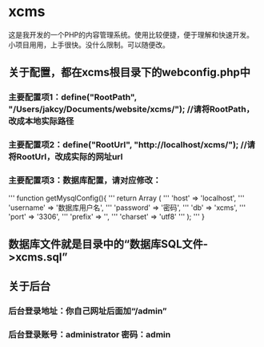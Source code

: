 # xcms
这是我开发的一个PHP的内容管理系统。使用比较便捷，便于理解和快速开发。小项目用用，上手很快。没什么限制。可以随便改。

## 关于配置，都在xcms根目录下的webconfig.php中
### 主要配置项1：define("RootPath", "/Users/jakcy/Documents/website/xcms/");  //请将RootPath，改成本地实际路径
### 主要配置项2：define("RootUrl", "http://localhost/xcms/");  //请将RootUrl，改成实际的网址url
### 主要配置项3：数据库配置，请对应修改：
''' function getMysqlConfig(){
''' 	return Array (
''' 	    'host'     => 'localhost',
''' 	    'username' => '数据库用户名', 
''' 	    'password' => '密码',
''' 	    'db'       => 'xcms',
''' 	    'port'     => '3306',
''' 	    'prefix'   => '',
''' 	    'charset'  => 'utf8'
''' 	);
''' }

## 数据库文件就是目录中的“数据库SQL文件->xcms.sql”

## 关于后台
### 后台登录地址：你自己网址后面加“/admin”
### 后台登录账号：administrator 密码：admin
